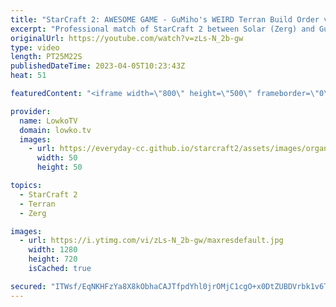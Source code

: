 ```yaml
---
title: "StarCraft 2: AWESOME GAME - GuMiho's WEIRD Terran Build Order vs Solar!"
excerpt: "Professional match of StarCraft 2 between Solar (Zerg) and GuMiho (Terran). In this game GuMiho decides to go for a very strange opener, and transitions towards Battle Mech. One of the best games I've seen recently for sure.   Support my work: https://patreon.com/lowkotv Lowko Merch: https://lowko.shop"
originalUrl: https://youtube.com/watch?v=zLs-N_2b-gw
type: video
length: PT25M22S
publishedDateTime: 2023-04-05T10:23:43Z
heat: 51

featuredContent: "<iframe width=\"800\" height=\"500\" frameborder=\"0\" src=\"https://www.youtube.com/embed/zLs-N_2b-gw\" allow=\"accelerometer; autoplay; encrypted-media; gyroscope; picture-in-picture\" allowfullscreen></iframe>"

provider:
  name: LowkoTV
  domain: lowko.tv
  images:
    - url: https://everyday-cc.github.io/starcraft2/assets/images/organizations/lowko.tv-50x50.jpg
      width: 50
      height: 50

topics:
  - StarCraft 2
  - Terran
  - Zerg

images:
  - url: https://i.ytimg.com/vi/zLs-N_2b-gw/maxresdefault.jpg
    width: 1280
    height: 720
    isCached: true

secured: "ITWsf/EqNKHFzYa8X8kObhaCAJTfpdYhl0jrOMjC1cgO+x0DtZUBDVrbk1v6T1X86mCje9TV6KV8CsoLdasybC2TrTFeYiSIxgrwxcMMUmI6fNzjH5eZ1rO/mfyqrFVeff85l0Y2BUU0Ljx9BreWfRJ9xtuvkAd03So3cw0rHwnr+00hPtybIXEmxr1XDFYHAA/lfs7OtHgFrRqtmJS2vz6CmYaxQvhe0vwhNMommVzZFphReDdbAgZqiUVbqfUmRhJjzNsnKdfgU+KXD81kgOL5qAu83a5PUlcrDC+qxD/tysmIafUNr5t0FodWfHrRcB6gmYRkQFsLYw8sM8SkkKBTfWdtGuMnAdVp/Gz6lcwuJX7zCD3wRVCPvB5RGCRefrYtIi8ByLsRROZYSJW/YDVFuy57Zq8lcK5J/fQM0NU=;egfZKc2boLz6/6xovHUGxA=="
---
```


